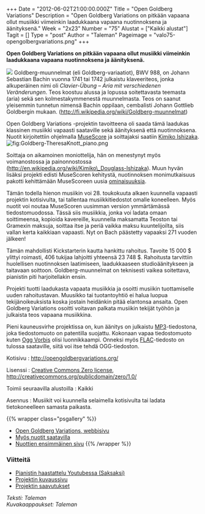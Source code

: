 +++
Date = "2012-06-02T21:00:00.000Z"
Title = "Open Goldberg Variations"
Description = "Open Goldberg Variations on pitkään vapaana ollut musiikki viimeinkin laadukkaana vapaana nuotinnoksena ja äänityksenä."
Week = "2x23"
Number = "75"
Alustat = ["Kaikki alustat"]
Tagit = []
Type = "post"
Author = "Taleman"
Pageimage = "valo75-opengolbergvariations.png"
+++


**Open Goldberg Variations on pitkään vapaana ollut musiikki viimeinkin
laadukkaana vapaana nuotinnoksena ja äänityksenä.**

![ ](/images/valo75-opengolbergvariations.png "fig:valo75-opengolbergvariations.png")
Goldberg-muunnelmat (eli Goldberg-variaatiot), BWV 988, on Johann
Sebastian Bachin vuonna 1741 tai 1742 julkaistu klaveeriteos, jonka
alkuperäinen nimi oli *Clavier-Übung – Aria mit verschiedenen
Veränderungen*. Teos koostuu alussa ja lopussa soitettavasta teemasta
(aria) sekä sen kolmestakymmenestä muunnelmasta. Teos on saanut
yleisemmin tunnetun nimensä Bachin oppilaan, cembalisti Johann Gottlieb
Goldbergin mukaan. (http://fi.wikipedia.org/wiki/Goldberg-muunnelmat)

Open Goldberg Variations -projektin tavoitteena oli saada tämä laadukas
klassinen musiikki vapaasti saataville sekä äänityksenä että
nuotinnoksena. Nuotit kirjoitettiin ohjelmalla
[MuseScore](MuseScore) ja soittajaksi saatiin [Kimiko
Ishizaka](http://www.opengoldbergvariations.org/kimiko-ishizaka-open-goldberg-variations-pianist).
![](/images/Goldberg-TheresaKnott_piano.png "fig:Goldberg-TheresaKnott_piano.png")

Soittaja on aikamoinen moniottelija, hän on menestynyt myös
voimanostossa ja painonnostossa
(http://en.wikipedia.org/wiki/Kimiko\_Douglass-Ishizaka). Muun hyvän
lisäksi projekti edisti MuseScoren kehitystä, nuotinnoksen
monimutkaisuus pakotti kehittämään MuseScoreen uusia
[ominaisuuksia](http://www.kickstarter.com/projects/293573191/open-goldberg-variations-setting-bach-free/posts/66914).

Tämän todella hienon musiikin voi 28. toukokuuta alkaen kuunnella
vapaasti projektin kotisivulta, tai tallentaa musiikkitiedostot omalle
koneelleen. Myös nuotit voi noutaa MuseScoren uusimman version
ymmärtämässä tiedostomuodossa. Tässä siis musiikkia, jonka voi ladata
omaan soittimeensa, kopioida kavereille, kuunnella maksamatta Teoston
tai Gramexin maksuja, soittaa itse ja periä vaikka maksu kuuntelijoilta,
siis vallan kerta kaikkiaan vapaasti. Nyt on Bach päästetty vapaaksi 271
vuoden jälkeen!

Tämän mahdollisti Kickstarterin kautta hankittu rahoitus. Tavoite
15 000 \$ ylittyi roimasti, 406 tukijaa lahjoitti yhteensä 23 748 \$.
Rahoitusta tarvittiin huolellisen nuotinnoksen laatimiseen,
laadukkaaseen studioäänitykseen ja taitavaan soittoon.
Goldberg-muunnelmat on teknisesti vaikea soitettava, pianistin piti
harjoitellakin ensin.

Projekti tuotti laadukasta vapaata musiikkia ja osoitti musiikin
tuottamiselle uuden rahoitustavan. Muusikko tai tuotantoyhtiö ei halua
luopua tekijänoikeuksista koska jostain heidänkin pitää elantonsa
ansaita. Open Goldberg Variations osoitti voitavan palkata musiikin
tekijät työhön ja julkaista teos vapaana musiikkina.

Pieni kauneusvirhe projektissa on, kun äänitys on julkaistu
[MP3](http://en.wikipedia.org/wiki/MP3)-tiedostona, joka tiedostomuoto
on patentilla suojattu. Kokonaan vapaa tiedostomuoto kuten [Ogg
Vorbis](http://en.wikipedia.org/wiki/Ogg_Vorbis) olisi luonnikkaampi.
Onneksi myös [FLAC](http://en.wikipedia.org/wiki/FLAC)-tiedosto on
tulossa saataville, siitä voi itse tehdä OGG-tiedoston.

Kotisivu
:   <http://opengoldbergvariations.org/>

Lisenssi
:   [Creative Commons Zero
    license](CC0),
    <http://creativecommons.org/publicdomain/zero/1.0/>

Toimii seuraavilla alustoilla
:   Kaikki

Asennus
:   Musiikit voi kuunnella selaimella kotisivulta tai ladata
    tietokoneelleen samasta paikasta.

{{% wrapper class="psgallery" %}}
-   [Open Goldberg Variations, webbisivu](/images/Goldberg-1.png)
-   [Myös nuotit saatavilla](/images/Goldberg-2.png)
-   [Nuottien ensimmäinen sivu](/images/Goldberg-3.png)
{{% /wrapper %}}

### Viitteitä

-   [Pianistin haastattelu Youtubessa
    (Saksaksi)](http://www.youtube.com/watch?v=7c_QeDYqjlA)
-   [Projektin
    kuvaussivu](http://www.kickstarter.com/projects/293573191/open-goldberg-variations-setting-bach-free)
-   [Projektin
    saavutukset](http://libregraphicsworld.org/blog/entry/open-goldberg-variations-mission-accomplished)

*Teksti: Taleman* <br />
*Kuvakaappaukset: Taleman*

